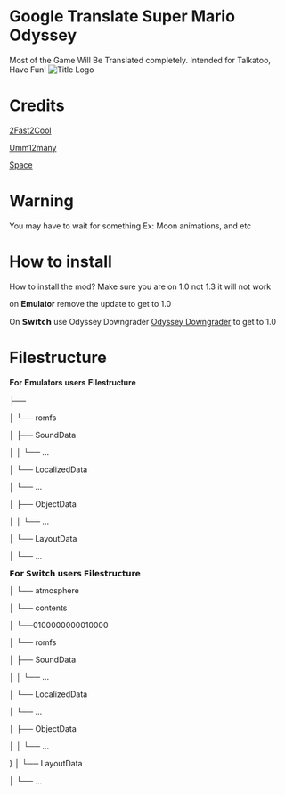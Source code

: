 # Google Translate Super Mario Odyssey
Most of the Game Will Be Translated completely.
Intended for Talkatoo, Have Fun!
![Title Logo](https://github.com/user-attachments/assets/22c8a3fa-a31c-43c1-856d-bd67ccc92c1c)
# Credits
 [2Fast2Cool](https://github.com/2Fast2Cool/)

[Umm12many](https://github.com/Umm12many/)

[Space](https://github.com/wiz-rd/) 

# Warning
You may have to wait for something
Ex: Moon animations, and etc

# How to install
How to install the mod?
Make sure you are on 1.0 not 1.3 it will not work

on 𝐄𝐦𝐮𝐥𝐚𝐭𝐨𝐫 remove the update to get to 1.0
 
On 𝗦𝘄𝗶𝘁𝗰𝗵 use Odyssey Downgrader [Odyssey Downgrader](https://github.com/Istador/odyssey-downgrade/releases/) to get to 1.0

# Filestructure


𝐅𝐨𝐫 𝐄𝐦𝐮𝐥𝐚𝐭𝐨𝐫𝐬 𝐮𝐬𝐞𝐫𝐬 𝐅𝐢𝐥𝐞𝐬𝐭𝐫𝐮𝐜𝐭𝐮𝐫𝐞

├── <folder-name>

│   └── romfs

│       ├── SoundData

│       │   └── ...

│       └── LocalizedData

│           └── ...

│       ├── ObjectData

│       │   └── ...


│       └── LayoutData

│           └── ...

𝗙𝗼𝗿 𝗦𝘄𝗶𝘁𝗰𝗵  𝘂𝘀𝗲𝗿𝘀 𝗙𝗶𝗹𝗲𝘀𝘁𝗿𝘂𝗰𝘁𝘂𝗿𝗲

│   └── atmosphere

│   └── contents

│   └──0100000000010000

│   └── romfs

│       ├── SoundData

│       │   └── ...

│       └── LocalizedData

│           └── ...

│       ├── ObjectData

│       │   └── ...

}
│       └── LayoutData

│           └── ...

